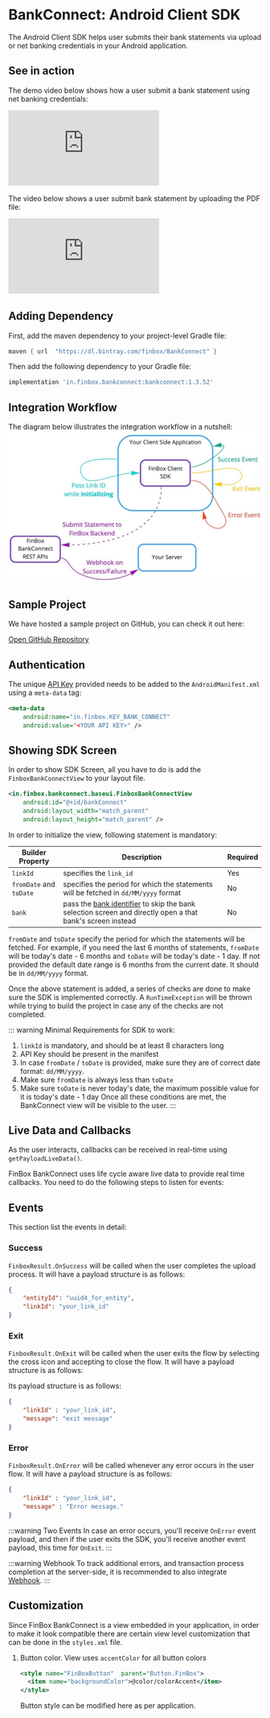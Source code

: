 # BankConnect: Android Client SDK
The Android Client SDK helps user submits their bank statements via upload or net banking credentials in your Android application.

## See in action
The demo video below shows how a user submit a bank statement using net banking credentials:
<div class="embed-container">
<iframe src="https://www.youtube.com/embed/SvRV5BX1gSo?rel=0" frameborder="0" allow="accelerometer; autoplay; encrypted-media; gyroscope; picture-in-picture" allowfullscreen></iframe>
</div>

The video below shows a user submit bank statement by uploading the PDF file:
<div class="embed-container">
<iframe src="https://www.youtube.com/embed/hxG9H9_iX8E?rel=0" frameborder="0" allow="accelerometer; autoplay; encrypted-media; gyroscope; picture-in-picture" allowfullscreen></iframe>
</div>

## Adding Dependency
First, add the maven dependency to your project-level Gradle file:
```groovy  
maven { url  "https://dl.bintray.com/finbox/BankConnect" }  
```

Then add the following dependency to your Gradle file:  
```groovy  
implementation 'in.finbox.bankconnect:bankconnect:1.3.52'  
```

## Integration Workflow
The diagram below illustrates the integration workflow in a nutshell:
<img src="/client_sdk.jpg" alt="Client SDK Workflow" />

## Sample Project
We have hosted a sample project on GitHub, you can check it out here:
<div class="button_holder">
<a class="download_button" target="_blank" href="https://github.com/finbox-in/bankconnect-android">Open GitHub Repository</a>
</div>

## Authentication
The unique [API Key](/bank-connect/#getting-api-keys) provided needs to be added to the `AndroidManifest.xml` using a `meta-data` tag:
```xml
<meta-data
    android:name="in.finbox.KEY_BANK_CONNECT"
    android:value="<YOUR API KEY>" />
```

## Showing SDK Screen 

In order to show SDK Screen, all you have to do is add the `FinboxBankConnectView` to your layout file.  
  
```xml  
<in.finbox.bankconnect.baseui.FinboxBankConnectView  
    android:id="@+id/bankConnect"
    android:layout_width="match_parent"
    android:layout_height="match_parent" />
 ```  
 
In order to initialize the view, following statement is mandatory:

<CodeSwitcher :languages="{kotlin:'Kotlin',java:'Java'}">
<template v-slot:kotlin>

```kotlin
bankConnect = findViewById(R.id.bankConnect)
FinBoxBankConnect.Builder(applicationContext, bankConnect)  
    .linkId("link_id")
    .fromDate("01/01/2020") // Optional: Default 6 months old date
    .toDate("01/04/2020") // Optional: Default value 1 day less than current date
    .bank("sbi") // Optional
    .build()
```

</template>
<template v-slot:java>

```java
FinboxBankConnectView bankConnect = findViewById(R.id.bankConnect);
new FinBoxBankConnect.Builder(getApplicationContext(), bankConnect)
        .linkId("link_id")
        .fromDate("01/01/2020") // Optional: Default 6 months old date
        .toDate("01/04/2020") // Optional: Default value 1 day less than current date
        .bank("sbi") // Optional
        .build();
```

</template>
</CodeSwitcher>

| Builder Property | Description | Required |
| - | - | - |
| `linkId` | specifies the `link_id` | Yes |
| `fromDate` and `toDate` | specifies the period for which the statements will be fetched in `dd/MM/yyyy` format | No |
| `bank` | pass the [bank identifier](/bank-connect/appendix.html#bank-identifiers) to skip the bank selection screen and directly open a that bank's screen instead | No |

`fromDate` and `toDate` specify the period for which the statements will be fetched. For example, if you need the last 6 months of statements, `fromDate` will be today's date - 6 months and `toDate` will be today's date - 1 day. If not provided the default date range is 6 months from the current date. It should be in `dd/MM/yyyy` format.

Once the above statement is added, a series of checks are done to make sure the SDK is implemented correctly. A `RunTimeException` will be thrown while trying to build the project in case any of the checks are not completed.

::: warning Minimal Requirements for SDK to work:
1. `linkId` is mandatory, and should be at least 8 characters long
2. API Key should be present in the manifest
3. In case `fromDate` / `toDate` is provided, make sure they are of correct date format: `dd/MM/yyyy`.
4. Make sure `fromDate` is always less than `toDate`
5. Make sure `toDate` is never today's date, the maximum possible value for it is today's date - 1 day
Once all these conditions are met, the BankConnect view will be visible to the user.
:::

## Live Data and Callbacks
As the user interacts, callbacks can be received in real-time using `getPayloadLiveData()`.  

FinBox BankConnect uses life cycle aware live data to provide real time callbacks. You need to do the following steps to listen for events: 

<CodeSwitcher :languages="{kotlin:'Kotlin',java:'Java'}">
<template v-slot:kotlin>

```kotlin
bankConnect.getPayloadLiveData().observe(this, Observer {
    when (it) {
        is FinboxResult.OnExit -> {
            Log.i("BankConnect", "On Exit -> ${it.exitPayload}")
        }
        is FinboxResult.OnSuccess -> {
            Log.i("BankConnect", "On Success -> ${it.onSuccess}")
        }
        is FinboxResult.OnError -> {
            Log.i("BankConnect", "On Error -> ${it.onError}")
        }
    }
}) 
```

</template>
<template v-slot:java>

```java
bankConnect.getPayloadLiveData().observe(this, new Observer < FinboxResult > () {
    @Override public void onChanged(@Nullable FinboxResult finboxResult) {
        if (finboxResult != null) {
            if (finboxResult instanceof FinboxResult.OnExit) {
                FinboxOnExitPayload payload = ((FinboxResult.OnExit) finboxResult).getExitPayload();
                Log.i(TAG, "Exit payload " + payload);
            } else if (finboxResult instanceof FinboxResult.OnSuccess) {
                FinboxSuccessPayload payload = ((FinboxResult.OnSuccess) finboxResult).getSuccessPayload();
                Log.i(TAG, "Success payload " + payload);
            } else if (finboxResult instanceof FinboxResult.OnError) {
                FinboxOnErrorPayload payload = ((FinboxResult.OnError) finboxResult).getErrorPayload();
                Log.i(TAG, "Error payload " + payload);
            }
        }
    }
});
```

</template>
</CodeSwitcher>

## Events
This section list the events in detail:

### Success
`FinboxResult.OnSuccess` will be called when the user completes the upload process. It will have a payload structure is as follows:  

```json  
{
    "entityId": "uuid4_for_entity",
    "linkId": "your_link_id"
}  
```

### Exit
`FinboxResult.OnExit` will be called when the user exits the flow by selecting the cross icon and accepting to close the flow. It will have a payload structure is as follows:  

Its payload structure is as follows:
```json  
{
    "linkId" : "your_link_id",
    "message": "exit message"
}  
```

### Error
`FinboxResult.OnError` will be called whenever any error occurs in the user flow. It will have a payload structure is as follows:  
```json  
{
    "linkId" : "your_link_id",
    "message" : "Error message."
}  
```

:::warning Two Events
In case an error occurs, you'll receive `OnError` event payload, and then if the user exits the SDK, you'll receive another event payload, this time for `OnExit`.
:::

:::warning Webhook
To track additional errors, and transaction process completion at the server-side, it is recommended to also integrate [Webhook](/bank-connect/webhook.html).
:::

## Customization
Since FinBox BankConnect is a view embedded in your application, in order to make it look compatible there are certain view level customization that can be done in the `styles.xml` file.

1. Button color. View uses `accentColor` for all button colors
	```xml
	<style name="FinBoxButton"  parent="Button.FinBox">
	  <item name="backgroundColor">@color/colorAccent</item>
	</style>
	```
	Button style can be modified here as per application.
